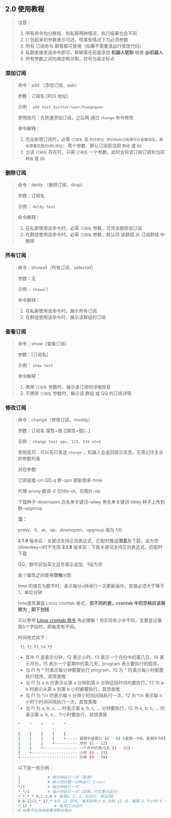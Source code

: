 ## 2.0 使用教程

> 注意：
>
> 1. 所有命令均分群组、和私聊两种情况，执行结果也会不同
> 2. [] 包起来的参数表示可选，但某些情况下为必须参数
> 3. 所有 订阅命令 群管都可使用（如果不需要请自行修改代码）
> 4. 私聊直接发送命令即可，群聊需在前面添加 **机器人昵称** 或者 **@机器人**
> 5. 所有参数之间均用空格分割，符号为英文标点

### 添加订阅

> 命令：add （添加订阅、sub）
>
> 参数：订阅名 [RSS 地址]
>
> 示例： `add test twitter/user/huagequan`
>
> 使用技巧：先快速添加订阅，之后再 通过 `change` 命令修改
>
> 命令解释：
>
> 1. 完全新增订阅时，必需 `订阅名` 及 `RSS地址（RSSHub订阅源可以省略域名，其余需要完整的URL地址）` 两个参数，默认订阅到当前 `群组` 或 `QQ`
> 2. 当该 `订阅名` 存在时，只需 `订阅名` 一个参数，此时会将该订阅订阅到当前 `群组` 或 `QQ`

### 删除订阅

> 命令：deldy （删除订阅、drop）
>
> 参数：订阅名
>
> 示例： `deldy test`
>
> 命令解释：
>
> 1. 在私聊使用该命令时，必需 `订阅名` 参数，可完全删除该订阅
> 2. 在群组使用该命令时，必需 `订阅名` 参数，默认将 该群组 从 订阅群组 中删除

### 所有订阅

> 命令：showall（所有订阅、selectall）
>
> 参数：无
>
> 示例： `showall`
>
> 命令解释：
>
> 1. 在私聊使用该命令时，展示所有订阅
> 2. 在群组使用该命令时，展示该群组的订阅

### 查看订阅

> 命令：show（查看订阅）
>
> 参数：[订阅名]
>
> 示例： `show test`
>
> 命令解释：
>
> 1. 携带 `订阅名` 参数时，展示该订阅的详细信息
> 2. 不携带 `订阅名` 参数时，展示该 群组 或 QQ 的订阅详情

### 修改订阅

> 命令：change（修改订阅，moddy）
>
> 参数：订阅名 属性=值 [[属性=值]...]
>
> 示例： `change test qq=, 123, 234 ot=1`
>
> 使用技巧：可以先只发送 `change` ，机器人会返回提示信息，无需记住复杂的参数列表
>
> 对应参数: 
>
> 订阅链接-url QQ-q 群-qun 更新频率-time 
>
> 代理-proxy 翻译-tl 仅title-ot，仅图片-op 
>
> 下载种子-downopen 白名单关键词-wkey 黑名单关键词-bkey 种子上传到群-upgroup
>  
> **注：**
>
> proxy、tl、ot、op、downopen、upgroup  值为 1/0 
>
> **2.1.9** 版本后：关键词支持正则表达式，匹配时推送**消息**及下载，设为空(downkey=)时不生效 
> **2.1.9** 版本前：下载关键词支持正则表达式，匹配时下载
>
> QQ、群号前加英文逗号表示追加, -1设为空 
>
> 各个属性之间使用**空格**分割 
>
> time 的值在为数字时，表示每分x钟进行一次更新操作，其值必须大于等于 1，单位分钟
>
> time属性兼容 Linux crontab 格式，**但不同的是，crontab 中的空格应该替换为 `_` 即下划线**
>
> 可以参考 [Linux crontab 命令](https://www.runoob.com/linux/linux-comm-crontab.html) 务必理解！但实际有少许不同，主要是设置第5个字段时，即每周有不同。
> 
> 时间格式如下：
> ``` 
>  f1_f2_f3_f4_f5
> ```
>
> - 其中 f1 是表示分钟，f2 表示小时，f3 表示一个月份中的第几日，f4 表示月份，f5 表示一个星期中的第几天。program 表示要执行的程序。
> - 当 f1 为 * 时表示每分钟都要执行 program，f2 为 * 时表示每小时都要执行程序，其馀类推
> - 当 f1 为 a-b 时表示从第 a 分钟到第 b 分钟这段时间内要执行，f2 为 a-b 时表示从第 a 到第 b 小时都要执行，其馀类推
> - 当 f1 为 */n 时表示每 n 分钟个时间间隔执行一次，f2 为 */n 表示每 n 小时个时间间隔执行一次，其馀类推
> - 当 f1 为 a, b, c, ... 时表示第 a, b, c, ... 分钟要执行，f2 为 a, b, c, ... 时表示第 a, b, c... 个小时要执行，其馀类推
>
>  ```bash
> *    *    *    *    *
> -    -    -    -    -
> |    |    |    |    |
> |    |    |    |    +----- 星期中星期几 (0 - 6) (星期一为0，星期天为6) (int|str) – number or name of weekday (0-6 or mon,tue,wed,thu,fri,sat,sun)
> |    |    |    +---------- 月份 (1 - 12) 
> |    |    +--------------- 一个月中的第几天 (1 - 31)
> |    +-------------------- 小时 (0 - 23)
> +------------------------- 分钟 (0 - 59)
>  ```
>
> 以下是一些示例：
>
>  ``` bash
> 1            # 每分钟执行一次（普通）
> 1_           # 每小时的第一分钟运行（cron）
> */1          # 每分钟执行一次
> *_*/1        # 每小时执行一次（注意，均在整点运行）
> *_*_*_*_0,1,2,6 # 每周1、2、3、日运行，周日为6
> 0_6-12/3_*_12_* #在 12 月内, 每天的早上 6 点到 12 点，每隔 3 个小时 0 分钟执行一次
> *_12_*          # 每天12点运行
> # 如果不生效请查看控制台输出
>  ```
